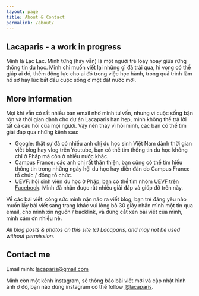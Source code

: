 ```yaml
---
layout: page
title: About & Contact
permalink: /about/
---
```


## Lacaparis - a work in progress

Mình là Lạc Lạc. Mình từng (hay vẫn) là một người trẻ loay hoay giữa rừng thông tin du học. Mình chỉ muốn viết lại những gì đã trải qua, hi vọng có thể giúp ai đó, thêm động lực cho ai đó trong việc học hành, trong quá trình làm hồ sơ hay lúc bắt đầu cuộc sống ở một đất nước mới.

## More Information

Mọi khi vẫn có rất nhiều bạn email nhờ mình tư vấn, nhưng vì cuộc sống bận rộn và thời gian dành cho dự án Lacaparis hạn hẹp, mình không thể trả lời tất cả câu hỏi của mọi người. Vậy nên thay vì hỏi mình, các bạn có thể tìm giải đáp qua những kênh sau:

- Google: thật sự đã có nhiều anh chị du học sinh Việt Nam dành thời gian viết blog hay vlog trên Youtube, bạn có thể tìm thông tin du học không chỉ ở Pháp mà còn ở nhiều nước khác.
- Campus France: các anh chị rất thân thiện, bạn cũng có thể tìm hiểu thông tin trong những ngày hội du học hay diễn đàn do Campus France tổ chức / đồng tổ chức.
- UEVF: hội sinh viên du học ở Pháp, bạn có thể tìm nhóm <a href="https://www.facebook.com/groups/uevf.org/" target="_blank">UEVF trên Facebook</a>. Mình đã nhận được rất nhiều giải đáp và giúp đỡ trên này. 


Về các bài viết: công sức mình nặn não ra viết blog, bạn trẻ đáng yêu nào muốn lấy bài viết sang trang khác vui lòng bỏ 30 giây nhắn mình một tin qua email, cho mình xin nguồn / backlink, và đừng cắt xén bài viết của mình, mình cám ơn nhiều nè.

<em>All blog posts & photos on this site (c) Lacaparis, and may not be used without permission.</em>

## Contact me

Email mình: [lacaparis@gmail.com](mailto:lacaparis@gmail.com)

Mình còn một kênh instagram, sẽ thông báo bài viết mới và cập nhật hình ảnh ở đó, bạn nào dùng instagram có thể follow <a href="https://www.instagram.com/lacaparis/" target="_blank">@lacaparis</a>.
